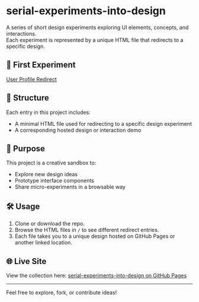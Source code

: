 # serial-experiments-into-design

A series of short design experiments exploring UI elements, concepts, and interactions.  
Each experiment is represented by a unique HTML file that redirects to a specific design.

## 🔗 First Experiment

[User Profile Redirect](https://adrian-bartos.github.io/serial-experiments-into-design/user-profile.html)

## 📁 Structure

Each entry in this project includes:
- A minimal HTML file used for redirecting to a specific design experiment
- A corresponding hosted design or interaction demo

## 🚀 Purpose

This project is a creative sandbox to:
- Explore new design ideas
- Prototype interface components
- Share micro-experiments in a browsable way

## 🛠️ Usage

1. Clone or download the repo.
2. Browse the HTML files in `/` to see different redirect entries.
3. Each file takes you to a unique design hosted on GitHub Pages or another linked location.

## 🌐 Live Site

View the collection here: [serial-experiments-into-design on GitHub Pages](https://adrian-bartos.github.io/serial-experiments-into-design/)

---

Feel free to explore, fork, or contribute ideas!
